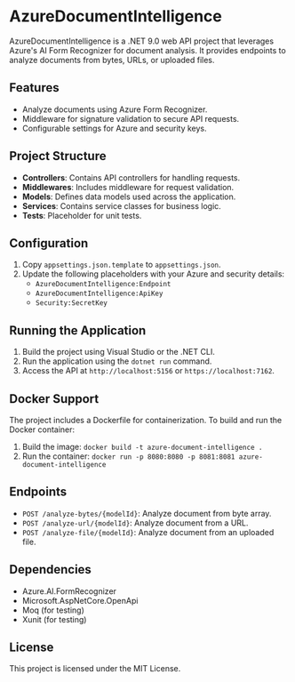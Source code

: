 # AzureDocumentIntelligence

AzureDocumentIntelligence is a .NET 9.0 web API project that leverages Azure's AI Form Recognizer for document analysis. It provides endpoints to analyze documents from bytes, URLs, or uploaded files.

## Features
- Analyze documents using Azure Form Recognizer.
- Middleware for signature validation to secure API requests.
- Configurable settings for Azure and security keys.

## Project Structure
- **Controllers**: Contains API controllers for handling requests.
- **Middlewares**: Includes middleware for request validation.
- **Models**: Defines data models used across the application.
- **Services**: Contains service classes for business logic.
- **Tests**: Placeholder for unit tests.

## Configuration
1. Copy `appsettings.json.template` to `appsettings.json`.
2. Update the following placeholders with your Azure and security details:
   - `AzureDocumentIntelligence:Endpoint`
   - `AzureDocumentIntelligence:ApiKey`
   - `Security:SecretKey`

## Running the Application
1. Build the project using Visual Studio or the .NET CLI.
2. Run the application using the `dotnet run` command.
3. Access the API at `http://localhost:5156` or `https://localhost:7162`.

## Docker Support
The project includes a Dockerfile for containerization. To build and run the Docker container:
1. Build the image: `docker build -t azure-document-intelligence .`
2. Run the container: `docker run -p 8080:8080 -p 8081:8081 azure-document-intelligence`

## Endpoints
- `POST /analyze-bytes/{modelId}`: Analyze document from byte array.
- `POST /analyze-url/{modelId}`: Analyze document from a URL.
- `POST /analyze-file/{modelId}`: Analyze document from an uploaded file.

## Dependencies
- Azure.AI.FormRecognizer
- Microsoft.AspNetCore.OpenApi
- Moq (for testing)
- Xunit (for testing)

## License
This project is licensed under the MIT License.